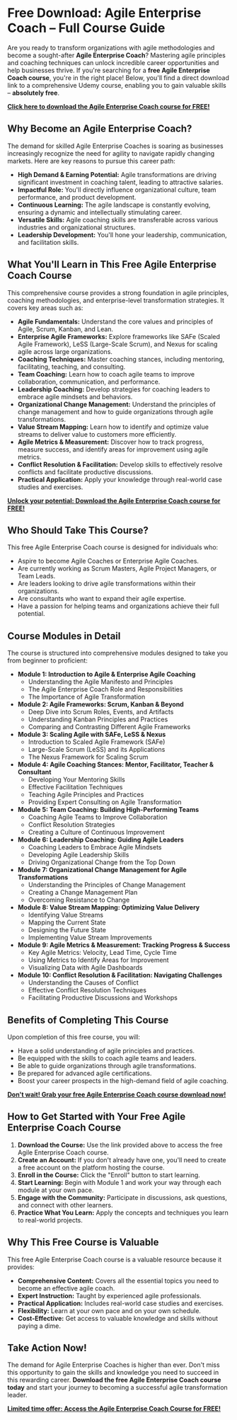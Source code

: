 # Free Download: Agile Enterprise Coach – Full Course Guide

Are you ready to transform organizations with agile methodologies and become a sought-after **Agile Enterprise Coach**? Mastering agile principles and coaching techniques can unlock incredible career opportunities and help businesses thrive. If you're searching for a **free Agile Enterprise Coach course**, you're in the right place! Below, you'll find a direct download link to a comprehensive Udemy course, enabling you to gain valuable skills – **absolutely free**.

[**Click here to download the Agile Enterprise Coach course for FREE!**](https://udemywork.com/agile-enterprise-coach)

## Why Become an Agile Enterprise Coach?

The demand for skilled Agile Enterprise Coaches is soaring as businesses increasingly recognize the need for agility to navigate rapidly changing markets. Here are key reasons to pursue this career path:

*   **High Demand & Earning Potential:** Agile transformations are driving significant investment in coaching talent, leading to attractive salaries.
*   **Impactful Role:** You'll directly influence organizational culture, team performance, and product development.
*   **Continuous Learning:** The agile landscape is constantly evolving, ensuring a dynamic and intellectually stimulating career.
*   **Versatile Skills:** Agile coaching skills are transferable across various industries and organizational structures.
*   **Leadership Development:** You'll hone your leadership, communication, and facilitation skills.

## What You'll Learn in This Free Agile Enterprise Coach Course

This comprehensive course provides a strong foundation in agile principles, coaching methodologies, and enterprise-level transformation strategies. It covers key areas such as:

*   **Agile Fundamentals:** Understand the core values and principles of Agile, Scrum, Kanban, and Lean.
*   **Enterprise Agile Frameworks:** Explore frameworks like SAFe (Scaled Agile Framework), LeSS (Large-Scale Scrum), and Nexus for scaling agile across large organizations.
*   **Coaching Techniques:** Master coaching stances, including mentoring, facilitating, teaching, and consulting.
*   **Team Coaching:** Learn how to coach agile teams to improve collaboration, communication, and performance.
*   **Leadership Coaching:** Develop strategies for coaching leaders to embrace agile mindsets and behaviors.
*   **Organizational Change Management:** Understand the principles of change management and how to guide organizations through agile transformations.
*   **Value Stream Mapping:** Learn how to identify and optimize value streams to deliver value to customers more efficiently.
*   **Agile Metrics & Measurement:** Discover how to track progress, measure success, and identify areas for improvement using agile metrics.
*   **Conflict Resolution & Facilitation:** Develop skills to effectively resolve conflicts and facilitate productive discussions.
*   **Practical Application:** Apply your knowledge through real-world case studies and exercises.

[**Unlock your potential: Download the Agile Enterprise Coach course for FREE!**](https://udemywork.com/agile-enterprise-coach)

## Who Should Take This Course?

This free Agile Enterprise Coach course is designed for individuals who:

*   Aspire to become Agile Coaches or Enterprise Agile Coaches.
*   Are currently working as Scrum Masters, Agile Project Managers, or Team Leads.
*   Are leaders looking to drive agile transformations within their organizations.
*   Are consultants who want to expand their agile expertise.
*   Have a passion for helping teams and organizations achieve their full potential.

## Course Modules in Detail

The course is structured into comprehensive modules designed to take you from beginner to proficient:

*   **Module 1: Introduction to Agile & Enterprise Agile Coaching**
    *   Understanding the Agile Manifesto and Principles
    *   The Agile Enterprise Coach Role and Responsibilities
    *   The Importance of Agile Transformation
*   **Module 2: Agile Frameworks: Scrum, Kanban & Beyond**
    *   Deep Dive into Scrum Roles, Events, and Artifacts
    *   Understanding Kanban Principles and Practices
    *   Comparing and Contrasting Different Agile Frameworks
*   **Module 3: Scaling Agile with SAFe, LeSS & Nexus**
    *   Introduction to Scaled Agile Framework (SAFe)
    *   Large-Scale Scrum (LeSS) and its Applications
    *   The Nexus Framework for Scaling Scrum
*   **Module 4: Agile Coaching Stances: Mentor, Facilitator, Teacher & Consultant**
    *   Developing Your Mentoring Skills
    *   Effective Facilitation Techniques
    *   Teaching Agile Principles and Practices
    *   Providing Expert Consulting on Agile Transformation
*   **Module 5: Team Coaching: Building High-Performing Teams**
    *   Coaching Agile Teams to Improve Collaboration
    *   Conflict Resolution Strategies
    *   Creating a Culture of Continuous Improvement
*   **Module 6: Leadership Coaching: Guiding Agile Leaders**
    *   Coaching Leaders to Embrace Agile Mindsets
    *   Developing Agile Leadership Skills
    *   Driving Organizational Change from the Top Down
*   **Module 7: Organizational Change Management for Agile Transformations**
    *   Understanding the Principles of Change Management
    *   Creating a Change Management Plan
    *   Overcoming Resistance to Change
*   **Module 8: Value Stream Mapping: Optimizing Value Delivery**
    *   Identifying Value Streams
    *   Mapping the Current State
    *   Designing the Future State
    *   Implementing Value Stream Improvements
*   **Module 9: Agile Metrics & Measurement: Tracking Progress & Success**
    *   Key Agile Metrics: Velocity, Lead Time, Cycle Time
    *   Using Metrics to Identify Areas for Improvement
    *   Visualizing Data with Agile Dashboards
*   **Module 10: Conflict Resolution & Facilitation: Navigating Challenges**
    *   Understanding the Causes of Conflict
    *   Effective Conflict Resolution Techniques
    *   Facilitating Productive Discussions and Workshops

## Benefits of Completing This Course

Upon completion of this free course, you will:

*   Have a solid understanding of agile principles and practices.
*   Be equipped with the skills to coach agile teams and leaders.
*   Be able to guide organizations through agile transformations.
*   Be prepared for advanced agile certifications.
*   Boost your career prospects in the high-demand field of agile coaching.

[**Don't wait! Grab your free Agile Enterprise Coach course download now!**](https://udemywork.com/agile-enterprise-coach)

## How to Get Started with Your Free Agile Enterprise Coach Course

1.  **Download the Course:** Use the link provided above to access the free Agile Enterprise Coach course.
2.  **Create an Account:** If you don't already have one, you'll need to create a free account on the platform hosting the course.
3.  **Enroll in the Course:** Click the "Enroll" button to start learning.
4.  **Start Learning:** Begin with Module 1 and work your way through each module at your own pace.
5.  **Engage with the Community:** Participate in discussions, ask questions, and connect with other learners.
6.  **Practice What You Learn:** Apply the concepts and techniques you learn to real-world projects.

## Why This Free Course is Valuable

This free Agile Enterprise Coach course is a valuable resource because it provides:

*   **Comprehensive Content:** Covers all the essential topics you need to become an effective agile coach.
*   **Expert Instruction:** Taught by experienced agile professionals.
*   **Practical Application:** Includes real-world case studies and exercises.
*   **Flexibility:** Learn at your own pace and on your own schedule.
*   **Cost-Effective:** Get access to valuable knowledge and skills without paying a dime.

## Take Action Now!

The demand for Agile Enterprise Coaches is higher than ever. Don't miss this opportunity to gain the skills and knowledge you need to succeed in this rewarding career. **Download the free Agile Enterprise Coach course today** and start your journey to becoming a successful agile transformation leader.

[**Limited time offer: Access the Agile Enterprise Coach Course for FREE!**](https://udemywork.com/agile-enterprise-coach)
